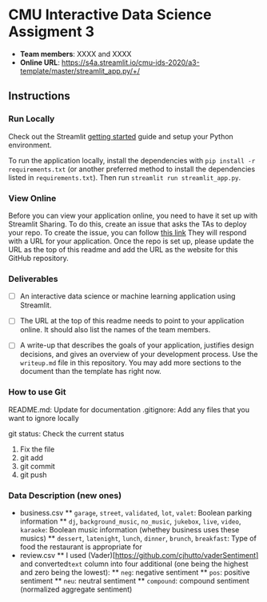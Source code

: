 # CMU Interactive Data Science Assigment 3

* **Team members**: XXXX and XXXX
* **Online URL**: https://s4a.streamlit.io/cmu-ids-2020/a3-template/master/streamlit_app.py/+/

## Instructions

### Run Locally

Check out the Streamlit [getting started](https://docs.streamlit.io/en/stable/getting_started.html) guide and setup your Python environment.

To run the application locally, install the dependencies with `pip install -r requirements.txt` (or another preferred method to install the dependencies listed in `requirements.txt`). Then run `streamlit run streamlit_app.py`.

### View Online

Before you can view your application online, you need to have it set up with Streamlit Sharing. To do this, create an issue that asks the TAs to deploy your repo. To create the issue, you can follow [this link](../../issues/new?body=Dear+TAs%2C+please+add+our+repo+to+Streamlit+sharing+and+then+respond+to+this+issue+with+the+URL+to+the+deployed+application.&title=Setup+Streamlit+sharing&assignees=aditya5558,kunalkhadilkar,erbmoth) They will respond with a URL for your application. Once the repo is set up, please update the URL as the top of this readme and add the URL as the website for this GitHub repository.

### Deliverables

- [ ] An interactive data science or machine learning application using Streamlit.
- [ ] The URL at the top of this readme needs to point to your application online. It should also list the names of the team members.
- [ ] A write-up that describes the goals of your application, justifies design decisions, and gives an overview of your development process. Use the `writeup.md` file in this repository. You may add more sections to the document than the template has right now.


### How to use Git

README.md: Update for documentation
.gitignore: Add any files that you want to ignore locally

git status: Check the current status

1. Fix the file
2. git add
3. git commit
4. git push

### Data Description (new ones)
* business.csv
** `garage`, `street`, `validated`, `lot`, `valet`: Boolean parking information
** `dj`, `background_music`, `no_music`, `jukebox`, `live`, `video`, `karaoke`: Boolean music information (whethey business uses these musics)
** `dessert`, `latenight`, `lunch`, `dinner`, `brunch`, `breakfast`: Type of food the restaurant is appropriate for
* review.csv
** I used (Vader)[https://github.com/cjhutto/vaderSentiment] and converted`text` column into four additional (one being the highest and zero being the lowest):
** `neg`: negative sentiment 
** `pos`: positive sentiment
** `neu`: neutral sentiment
** `compound`: compound sentiment (normalized aggregate sentiment)


###
